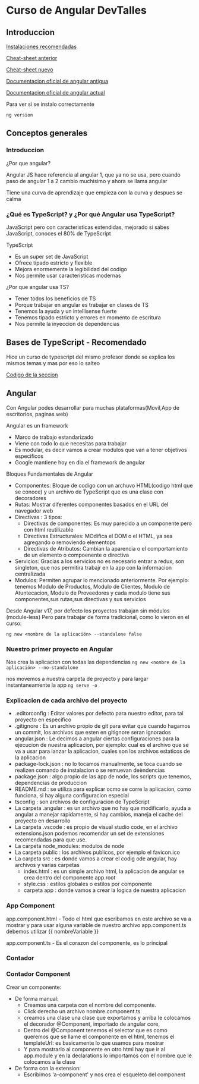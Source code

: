 # Curso de Angular DevTalles

## Introduccion

[Instalaciones recomendadas](https://gist.github.com/Klerith/4816679624c1cb528f8e05d902fd7cff)

[Cheat-sheet anterior](/cheat-sheets/angular-cheat-sheet-viejo.pdf)

[Cheat-sheet nuevo](/cheat-sheets/angular-cheat-sheet-v2.pdf)

[Documentacion oficial de angular antigua](https://v17.angular.io/cli)

[Documentacion oficial de angular actual](https://angular.dev/tools/cli)

Para ver si se instalo correctamente

```
ng version
```

## Conceptos generales

### Introduccion

¿Por que angular?

Angular JS hace referencia al angular 1, que ya no se usa, pero cuando paso de angular 1 a 2 cambio muchisimo y ahora se llama angular

Tiene una curva de aprendizaje que empieza con la curva y despues se calma

### ¿Qué es TypeScript? y ¿Por qué Angular usa TypeScript?

JavaScript pero con caracteristicas extendidas, mejorado
si sabes JavaScript, conoces el 80% de TypeScript

TypeScript

- Es un super set de JavaScript
- Ofrece tipado estricto y flexible
- Mejora enormemente la legibilidad del codigo
- Nos permite usar caracteristicas modernas

¿Por que angular usa TS?

- Tener todos los beneficios de TS
- Porque trabajar en angular es trabajar en clases de TS
- Tenemos la ayuda y un intellisense fuerte
- Tenemos tipado estricto y errores en momento de escritura
- Nos permite la inyeccion de dependencias

## Bases de TypeScript - Recomendado

Hice un curso de typescript del mismo profesor donde se explica los mismos temas y mas
por eso lo salteo

[Codigo de la seccion](introduccion-typescript-main)

## Angular

Con Angular podes desarrollar para muchas plataformas(Movil,App de escritorios, paginas web)

Angular es un framework

- Marco de trabajo estandarizado
- Viene con todo lo que necesitas para trabajar
- Es modular, es decir vamos a crear modulos que van a tener objetivos especificos
- Google mantiene hoy en dia el framework de angular

Bloques Fundamentales de Angular

- Componentes: Bloque de codigo con un archuvo HTML(codigo html que se conoce) y un archivo de TypeScript que es una clase con decoradores
- Rutas: Mostrar diferentes componentes basados en el URL del navegador web
- Directivas : 3 tipos:
  - Directivas de componentes: Es muy parecido a un componente pero con html reutilizable
  - Directivas Estructurales: MOdifica el DOM o el HTML, ya sea agregando o removiendo elementops
  - Directivas de Atributos: Cambian la aparencia o el comportamiento de un elemento o compoenente o directiva
- Servicios: Gracias a los servicios no es necesario entrar a redux, son singleton, que nos permitira trabajr en la app con la informacion centralizada
- Modulos: Permiten agrupar lo mencionado anteriormente. Por ejemplo: tenemos Modulo de Productos, Modulo de Clientes, Modulo de Atuntecacion, Modulo de Proveedores y cada modulo tiene sus componentes,sus rutas,sus directivas y sus servicios

Desde Angular v17, por defecto los proyectos trabajan sin módulos (module-less)
Pero para trabajar de forma tradicional, como lo vieron en el curso:

`ng new <nombre de la aplicación> --standalone false`

### Nuestro primer proyecto en Angular

Nos crea la aplicacion con todas las dependencias
`ng new <nombre de la aplicación> --no-standalone`

nos movemos a nuestra carpeta de proyecto y para largar instantaneamente la app
`ng serve -o`

### Explicacion de cada archivo del proyecto

- .editorconfig : Editar valores por defecto para nuestro editor, para tal proyecto en especifico
- .gitignore : Es un archivo propio de git para evitar que cuando hagamos un commit, los archivos que esten en gitignore seran ignorados
- angular.json : Le decimos a angular ciertas configuraciones para la ejecucion de nuestra aplicacion, por ejemplo: cual es el archivo que se va a usar para lanzar la aplicacion, cuales son los archivos estaticos de la aplicacion
- package-lock.json : no lo tocamos manualmente, se toca cuando se realizen comando de instalacion o se remuevan deèndencias
- package.json : algo propio de las app de node, los scripts que tenemos, dependencias de produccion
- README.md : se utiliza para explicar ocmo se corre la aplicacion, como funciona, si hay alguna configuracion especial
- tsconfig : son archivos de configuracion de TypeScript
- La carpeta .angular : es un archivo que no hay que modificarlo, ayuda a angular a manejar rapidamente, si hay cambios, maneja el cache del proyecto en desarrollo
- La carpeta .vscode : es propio de visual studio code, en el archivo extensions.json podemos recomendar un set de extensiones recomendadas para que use.
- La carpeta node_modules: modulos de node
- La carpeta public : los archivos publicos, por ejemplo el favicon.ico
- La carpeta src : es donde vamos a crear el codig ode angular, hay archivos y varias carpetas
  - index.html : es un simple archivo html, la aplicacion de angular se crea dentro del componente app.root
  - style.css : estilos globales o estilos por componente
  - carpeta app : donde vamos a crear la logica de nuestra aplicacion

### App Component

app.component.html - Todo el html que escribamos en este archivo se va a mostrar y para usar alguna variable de nuestro archivo app.component.ts debemos utilizar {{ nombreVariable }}

app.component.ts - Es el corazon del componente, es lo principal

### Contador

### Contador Component

Crear un componente:

- De forma manual:
  - Creamos una carpeta con el nombre del componente.
  - Click derecho un archivo nombre.component.ts
  - creamos una clase una clase que exportamos y arriba le colocamos el decorador @Component, importado de angular core,
  - Dentro del @Component tenemos el selector que es como queremos que se llame el componente en el html, tenemos el templateUrl: es basicamente lo que usamos para mostrar
  - Y para mostrarlo al componente en otro html hay que ir al app.module y en la declarations lo importamos con el nombre que le colocamos a la clase
- De forma con la extension:
  - Escribimos 'a-component' y nos crea el esqueleto del component
